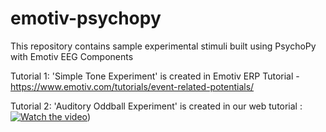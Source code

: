 # emotiv-psychopy
This repository contains sample experimental stimuli built using PsychoPy with Emotiv EEG Components

Tutorial 1:
'Simple Tone Experiment' is created in Emotiv ERP Tutorial - https://www.emotiv.com/tutorials/event-related-potentials/

Tutorial 2:
'Auditory Oddball Experiment' is created in our web tutorial : 
[![Watch the video](https://img.youtube.com/vi/rRoqGa4PoN8/maxresdefault.jpg)](https://www.youtube.com/watch?v=rRoqGa4PoN8))

